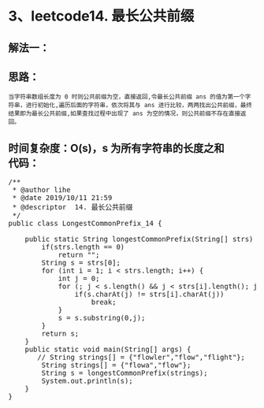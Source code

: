 3、leetcode14. 最长公共前缀
==
解法一：  
--
思路：
--
    当字符串数组长度为 0 时则公共前缀为空，直接返回,令最长公共前缀 ans 的值为第一个字符串，进行初始化,遍历后面的字符串，依次将其与 ans 进行比较，两两找出公共前缀，最终结果即为最长公共前缀,如果查找过程中出现了 ans 为空的情况，则公共前缀不存在直接返回。  
时间复杂度：O(s)，s 为所有字符串的长度之和  
代码： 
--
<pre>
/**
 * @author lihe
 * @date 2019/10/11 21:59
 * @descriptor  14. 最长公共前缀
 */
public class LongestCommonPrefix_14 {

    public static String longestCommonPrefix(String[] strs) {
        if(strs.length == 0)
            return "";
        String s = strs[0];
        for (int i = 1; i < strs.length; i++) {
            int j = 0;
            for (; j < s.length() && j < strs[i].length(); j++) {
                if(s.charAt(j) != strs[i].charAt(j))
                    break;
            }
            s = s.substring(0,j);
        }
        return s;
    }
    public static void main(String[] args) {
       // String strings[] = {"flowler","flow","flight"};
        String strings[] = {"flowa","flow"};
        String s = longestCommonPrefix(strings);
        System.out.println(s);
    }
}
</pre>

